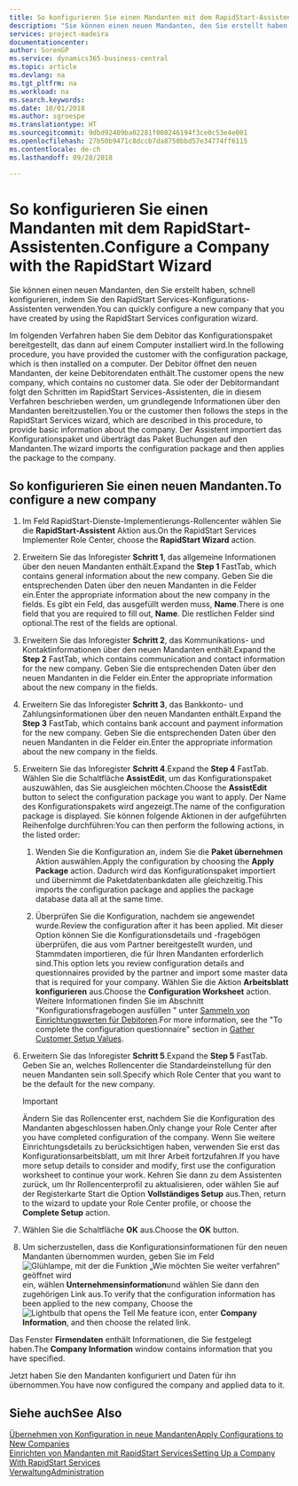 ```yaml
---
title: So konfigurieren Sie einen Mandanten mit dem RapidStart-Assistenten | Microsoft Docs
description: "Sie können einen neuen Mandanten, den Sie erstellt haben, schnell konfigurieren, indem Sie den RapidStart Services-Konfigurations-Assistenten verwenden."
services: project-madeira
documentationcenter: 
author: SorenGP
ms.service: dynamics365-business-central
ms.topic: article
ms.devlang: na
ms.tgt_pltfrm: na
ms.workload: na
ms.search.keywords: 
ms.date: 10/01/2018
ms.author: sgroespe
ms.translationtype: HT
ms.sourcegitcommit: 9dbd92409ba02281f008246194f3ce0c53e4e001
ms.openlocfilehash: 27b50b9471c8dccb7da8750bbd57e34774ff6115
ms.contentlocale: de-ch
ms.lasthandoff: 09/28/2018

---
```

# <a name="configure-a-company-with-the-rapidstart-wizard"></a><span data-ttu-id="d607a-103">So konfigurieren Sie einen Mandanten mit dem RapidStart-Assistenten.</span><span class="sxs-lookup"><span data-stu-id="d607a-103">Configure a Company with the RapidStart Wizard</span></span>
<span data-ttu-id="d607a-104">Sie können einen neuen Mandanten, den Sie erstellt haben, schnell konfigurieren, indem Sie den RapidStart Services-Konfigurations-Assistenten verwenden.</span><span class="sxs-lookup"><span data-stu-id="d607a-104">You can quickly configure a new company that you have created by using the RapidStart Services configuration wizard.</span></span>

<span data-ttu-id="d607a-105">Im folgenden Verfahren haben Sie dem Debitor das Konfigurationspaket bereitgestellt, das dann auf einem Computer installiert wird.</span><span class="sxs-lookup"><span data-stu-id="d607a-105">In the following procedure, you have provided the customer with the configuration package, which is then installed on a computer.</span></span> <span data-ttu-id="d607a-106">Der Debitor öffnet den neuen Mandanten, der keine Debitorendaten enthält.</span><span class="sxs-lookup"><span data-stu-id="d607a-106">The customer opens the new company, which contains no customer data.</span></span> <span data-ttu-id="d607a-107">Sie oder der Debitormandant folgt den Schritten im RapidStart Services-Assistenten, die in diesem Verfahren beschrieben werden, um grundlegende Informationen über den Mandanten bereitzustellen.</span><span class="sxs-lookup"><span data-stu-id="d607a-107">You or the customer then follows the steps in the RapidStart Services wizard, which are described in this procedure, to provide basic information about the company.</span></span> <span data-ttu-id="d607a-108">Der Assistent importiert das Konfigurationspaket und überträgt das Paket Buchungen auf den Mandanten.</span><span class="sxs-lookup"><span data-stu-id="d607a-108">The wizard imports the configuration package and then applies the package to the company.</span></span>  

## <a name="to-configure-a-new-company"></a><span data-ttu-id="d607a-109">So konfigurieren Sie einen neuen Mandanten.</span><span class="sxs-lookup"><span data-stu-id="d607a-109">To configure a new company</span></span>  
1. <span data-ttu-id="d607a-110">Im Feld RapidStart-Dienste-Implementierungs-Rollencenter wählen Sie die **RapidStart-Assistent** Aktion aus.</span><span class="sxs-lookup"><span data-stu-id="d607a-110">On the RapidStart Services Implementer Role Center, choose the **RapidStart Wizard** action.</span></span>  
2. <span data-ttu-id="d607a-111">Erweitern Sie das Inforegister **Schritt 1**, das allgemeine Informationen über den neuen Mandanten enthält.</span><span class="sxs-lookup"><span data-stu-id="d607a-111">Expand the **Step 1** FastTab, which contains general information about the new company.</span></span> <span data-ttu-id="d607a-112">Geben Sie die entsprechenden Daten über den neuen Mandanten in die Felder ein.</span><span class="sxs-lookup"><span data-stu-id="d607a-112">Enter the appropriate information about the new company in the fields.</span></span> <span data-ttu-id="d607a-113">Es gibt ein Feld, das ausgefüllt werden muss, **Name**.</span><span class="sxs-lookup"><span data-stu-id="d607a-113">There is one field that you are required to fill out, **Name**.</span></span> <span data-ttu-id="d607a-114">Die restlichen Felder sind optional.</span><span class="sxs-lookup"><span data-stu-id="d607a-114">The rest of the fields are optional.</span></span>  
3. <span data-ttu-id="d607a-115">Erweitern Sie das Inforegister **Schritt 2**, das Kommunikations- und Kontaktinformationen über den neuen Mandanten enthält.</span><span class="sxs-lookup"><span data-stu-id="d607a-115">Expand the **Step 2** FastTab, which contains communication and contact information for the new company.</span></span> <span data-ttu-id="d607a-116">Geben Sie die entsprechenden Daten über den neuen Mandanten in die Felder ein.</span><span class="sxs-lookup"><span data-stu-id="d607a-116">Enter the appropriate information about the new company in the fields.</span></span>
4. <span data-ttu-id="d607a-117">Erweitern Sie das Inforegister **Schritt 3**, das Bankkonto- und Zahlungsinformationen über den neuen Mandanten enthält.</span><span class="sxs-lookup"><span data-stu-id="d607a-117">Expand the **Step 3** FastTab, which contains bank account and payment information for the new company.</span></span> <span data-ttu-id="d607a-118">Geben Sie die entsprechenden Daten über den neuen Mandanten in die Felder ein.</span><span class="sxs-lookup"><span data-stu-id="d607a-118">Enter the appropriate information about the new company in the fields.</span></span>  
5. <span data-ttu-id="d607a-119">Erweitern Sie das Inforegister **Schritt 4**.</span><span class="sxs-lookup"><span data-stu-id="d607a-119">Expand the **Step 4** FastTab.</span></span> <span data-ttu-id="d607a-120">Wählen Sie die Schaltfläche **AssistEdit**, um das Konfigurationspaket auszuwählen, das Sie ausgleichen möchten.</span><span class="sxs-lookup"><span data-stu-id="d607a-120">Choose the **AssistEdit** button to select the configuration package you want to apply.</span></span> <span data-ttu-id="d607a-121">Der Name des Konfigurationspakets wird angezeigt.</span><span class="sxs-lookup"><span data-stu-id="d607a-121">The name of the configuration package is displayed.</span></span> <span data-ttu-id="d607a-122">Sie können folgende Aktionen in der aufgeführten Reihenfolge durchführen:</span><span class="sxs-lookup"><span data-stu-id="d607a-122">You can then perform the following actions, in the listed order:</span></span>  

    1. <span data-ttu-id="d607a-123">Wenden Sie die Konfiguration an, indem Sie die **Paket übernehmen** Aktion auswählen.</span><span class="sxs-lookup"><span data-stu-id="d607a-123">Apply the configuration by choosing the **Apply Package** action.</span></span> <span data-ttu-id="d607a-124">Dadurch wird das Konfigurationspaket importiert und übernimmt die Paketdatenbankdaten alle gleichzeitig.</span><span class="sxs-lookup"><span data-stu-id="d607a-124">This imports the configuration package and applies the package database data all at the same time.</span></span>  

    2. <span data-ttu-id="d607a-125">Überprüfen Sie die Konfiguration, nachdem sie angewendet wurde.</span><span class="sxs-lookup"><span data-stu-id="d607a-125">Review the configuration after it has been applied.</span></span> <span data-ttu-id="d607a-126">Mit dieser Option können Sie die Konfigurationsdetails und -fragebögen überprüfen, die aus vom Partner bereitgestellt wurden, und Stammdaten importieren, die für Ihren Mandanten erforderlich sind.</span><span class="sxs-lookup"><span data-stu-id="d607a-126">This option lets you review configuration details and questionnaires provided by the partner and import some master data that is required for your company.</span></span> <span data-ttu-id="d607a-127">Wählen Sie die Aktion **Arbeitsblatt konfigurieren** aus.</span><span class="sxs-lookup"><span data-stu-id="d607a-127">Choose the **Configuration Worksheet** action.</span></span> <span data-ttu-id="d607a-128">Weitere Informationen finden Sie im Abschnitt "Konfigurationsfragebogen ausfüllen " unter [Sammeln von Einrichtungswerten für Debitoren](admin-gather-customer-setup-values.md).</span><span class="sxs-lookup"><span data-stu-id="d607a-128">For more information, see the "To complete the configuration questionnaire" section in [Gather Customer Setup Values](admin-gather-customer-setup-values.md).</span></span>  

6. <span data-ttu-id="d607a-129">Erweitern Sie das Inforegister **Schritt 5**.</span><span class="sxs-lookup"><span data-stu-id="d607a-129">Expand the **Step 5** FastTab.</span></span> <span data-ttu-id="d607a-130">Geben Sie an, welches Rollencenter die Standardeinstellung für den neuen Mandanten sein soll.</span><span class="sxs-lookup"><span data-stu-id="d607a-130">Specify which Role Center that you want to be the default for the new company.</span></span>  

    > [!IMPORTANT]  
    >  <span data-ttu-id="d607a-131">Ändern Sie das Rollencenter erst, nachdem Sie die Konfiguration des Mandanten abgeschlossen haben.</span><span class="sxs-lookup"><span data-stu-id="d607a-131">Only change your Role Center after you have completed configuration of the company.</span></span> <span data-ttu-id="d607a-132">Wenn Sie weitere Einrichtungsdetails zu berücksichtigen haben, verwenden Sie erst das Konfigurationsarbeitsblatt, um mit Ihrer Arbeit fortzufahren.</span><span class="sxs-lookup"><span data-stu-id="d607a-132">If you have more setup details to consider and modify, first use the configuration worksheet to continue your work.</span></span> <span data-ttu-id="d607a-133">Kehren Sie dann zu dem Assistenten zurück, um Ihr Rollencenterprofil zu aktualisieren, oder wählen Sie auf der Registerkarte Start die Option **Vollständiges Setup** aus.</span><span class="sxs-lookup"><span data-stu-id="d607a-133">Then, return to the wizard to update your Role Center profile, or choose the **Complete Setup** action.</span></span>

7. <span data-ttu-id="d607a-134">Wählen Sie die Schaltfläche **OK** aus.</span><span class="sxs-lookup"><span data-stu-id="d607a-134">Choose the **OK** button.</span></span>  
8. <span data-ttu-id="d607a-135">Um sicherzustellen, dass die Konfigurationsinformationen für den neuen Mandanten übernommen wurden, geben Sie im Feld ![Glühlampe, mit der die Funktion „Wie möchten Sie weiter verfahren“ geöffnet wird](media/ui-search/search_small.png "Wie möchten Sie weiter verfahren") ein, wählen **Unternehmensinformation**und wählen Sie dann den zugehörigen Link aus.</span><span class="sxs-lookup"><span data-stu-id="d607a-135">To verify that the configuration information has been applied to the new company, Choose the ![Lightbulb that opens the Tell Me feature](media/ui-search/search_small.png "Tell me what you want to do") icon, enter **Company Information**, and then choose the related link.</span></span>

<span data-ttu-id="d607a-136">Das Fenster **Firmendaten** enthält Informationen, die Sie festgelegt haben.</span><span class="sxs-lookup"><span data-stu-id="d607a-136">The **Company Information** window contains information that you have specified.</span></span>   

<span data-ttu-id="d607a-137">Jetzt haben Sie den Mandanten konfiguriert und Daten für ihn übernommen.</span><span class="sxs-lookup"><span data-stu-id="d607a-137">You have now configured the company and applied data to it.</span></span>  

## <a name="see-also"></a><span data-ttu-id="d607a-138">Siehe auch</span><span class="sxs-lookup"><span data-stu-id="d607a-138">See Also</span></span>  
[<span data-ttu-id="d607a-139">Übernehmen von Konfiguration in neue Mandanten</span><span class="sxs-lookup"><span data-stu-id="d607a-139">Apply Configurations to New Companies</span></span>](admin-apply-configuration-to-new-companies.md)  
[<span data-ttu-id="d607a-140">Einrichten von Mandanten mit RapidStart Services</span><span class="sxs-lookup"><span data-stu-id="d607a-140">Setting Up a Company With RapidStart Services</span></span>](admin-set-up-a-company-with-rapidstart.md)  
[<span data-ttu-id="d607a-141">Verwaltung</span><span class="sxs-lookup"><span data-stu-id="d607a-141">Administration</span></span>](admin-setup-and-administration.md)

